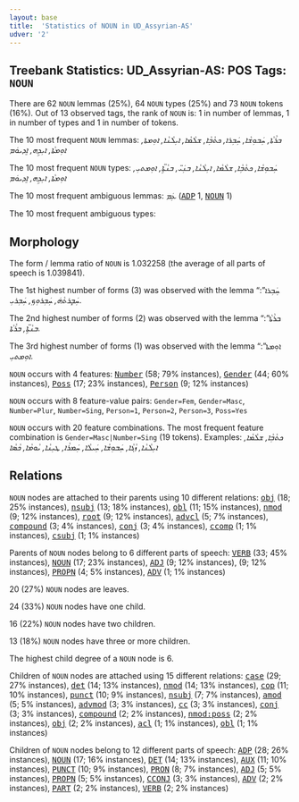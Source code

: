 ```yaml
---
layout: base
title:  'Statistics of NOUN in UD_Assyrian-AS'
udver: '2'
---
```


## Treebank Statistics: UD_Assyrian-AS: POS Tags: `NOUN`

There are 62 `NOUN` lemmas (25%), 64 `NOUN` types (25%) and 73 `NOUN` tokens (16%).
Out of 13 observed tags, the rank of `NOUN` is: 1 in number of lemmas, 1 in number of types and 1 in number of tokens.

The 10 most frequent `NOUN` lemmas: <em>ܒܪܵܬܵܐ, ܚܲܒܘܼܫܵܐ, ܚܲܒܼܪܐ, ܟܬܵܒܼܵܐ, ܫܠܵܡܵܐ, ܐܝܼܠܵܢܵܐ, ܐܘܼܡܬܐ, ܐܘܼܡܬܵܐ, ܐܝܼܕܹܗ, ܐܸܕܝܘܿܡ</em>

The 10 most frequent `NOUN` types:  <em>ܚܲܒܘܼܫܵܐ, ܟܬܵܒܼܵܐ, ܫܠܵܡܵܐ, ܐܝܼܠܵܢܵܐ, ܒܢܲܝ̈, ܒܢܵܬܹ̈ܐ, ܐܘܼܡܬܝܼ, ܐܘܼܡܬܵܐ, ܐܝܼܕܹܗ, ܐܸܕܝܘܿܡ</em>

The 10 most frequent ambiguous lemmas: <em>ܥܲܡ</em> (<tt><a href="aii_as-pos-ADP.html">ADP</a></tt> 1, <tt><a href="aii_as-pos-NOUN.html">NOUN</a></tt> 1)

The 10 most frequent ambiguous types:  



## Morphology

The form / lemma ratio of `NOUN` is 1.032258 (the average of all parts of speech is 1.039841).

The 1st highest number of forms (3) was observed with the lemma “ܚܲܒܼܪܐ”: <em>ܚܲܒ̣ܸܪܬܵܗܿ, ܚܲܒܼܪܘܼܟܼ, ܚܲܒܼܪܝܼ</em>.

The 2nd highest number of forms (2) was observed with the lemma “ܒܪܵܬܵܐ”: <em>ܒܢܵܬܹ̈ܐ, ܒܪܵܬܵܐ</em>.

The 3rd highest number of forms (1) was observed with the lemma “ܐܘܼܡܬܐ”: <em>ܐܘܼܡܬܝܼ</em>.

`NOUN` occurs with 4 features: <tt><a href="aii_as-feat-Number.html">Number</a></tt> (58; 79% instances), <tt><a href="aii_as-feat-Gender.html">Gender</a></tt> (44; 60% instances), <tt><a href="aii_as-feat-Poss.html">Poss</a></tt> (17; 23% instances), <tt><a href="aii_as-feat-Person.html">Person</a></tt> (9; 12% instances)

`NOUN` occurs with 8 feature-value pairs: `Gender=Fem`, `Gender=Masc`, `Number=Plur`, `Number=Sing`, `Person=1`, `Person=2`, `Person=3`, `Poss=Yes`

`NOUN` occurs with 20 feature combinations.
The most frequent feature combination is `Gender=Masc|Number=Sing` (19 tokens).
Examples: <em>ܟܬܵܒܼܵܐ, ܫܠܵܡܵܐ, ܐܝܼܠܵܢܵܐ, ܙܵܓܵܐ, ܚܲܒܘܼܫܵܐ, ܚܲܝܠܵܐ, ܚܲܡܪܵܐ, ܛܝܼܢܵܐ, ܝܵܘܡܵܐ, ܟܵܣܵܐ</em>


## Relations

`NOUN` nodes are attached to their parents using 10 different relations: <tt><a href="aii_as-dep-obj.html">obj</a></tt> (18; 25% instances), <tt><a href="aii_as-dep-nsubj.html">nsubj</a></tt> (13; 18% instances), <tt><a href="aii_as-dep-obl.html">obl</a></tt> (11; 15% instances), <tt><a href="aii_as-dep-nmod.html">nmod</a></tt> (9; 12% instances), <tt><a href="aii_as-dep-root.html">root</a></tt> (9; 12% instances), <tt><a href="aii_as-dep-advcl.html">advcl</a></tt> (5; 7% instances), <tt><a href="aii_as-dep-compound.html">compound</a></tt> (3; 4% instances), <tt><a href="aii_as-dep-conj.html">conj</a></tt> (3; 4% instances), <tt><a href="aii_as-dep-ccomp.html">ccomp</a></tt> (1; 1% instances), <tt><a href="aii_as-dep-csubj.html">csubj</a></tt> (1; 1% instances)

Parents of `NOUN` nodes belong to 6 different parts of speech: <tt><a href="aii_as-pos-VERB.html">VERB</a></tt> (33; 45% instances), <tt><a href="aii_as-pos-NOUN.html">NOUN</a></tt> (17; 23% instances), <tt><a href="aii_as-pos-ADJ.html">ADJ</a></tt> (9; 12% instances),  (9; 12% instances), <tt><a href="aii_as-pos-PROPN.html">PROPN</a></tt> (4; 5% instances), <tt><a href="aii_as-pos-ADV.html">ADV</a></tt> (1; 1% instances)

20 (27%) `NOUN` nodes are leaves.

24 (33%) `NOUN` nodes have one child.

16 (22%) `NOUN` nodes have two children.

13 (18%) `NOUN` nodes have three or more children.

The highest child degree of a `NOUN` node is 6.

Children of `NOUN` nodes are attached using 15 different relations: <tt><a href="aii_as-dep-case.html">case</a></tt> (29; 27% instances), <tt><a href="aii_as-dep-det.html">det</a></tt> (14; 13% instances), <tt><a href="aii_as-dep-nmod.html">nmod</a></tt> (14; 13% instances), <tt><a href="aii_as-dep-cop.html">cop</a></tt> (11; 10% instances), <tt><a href="aii_as-dep-punct.html">punct</a></tt> (10; 9% instances), <tt><a href="aii_as-dep-nsubj.html">nsubj</a></tt> (7; 7% instances), <tt><a href="aii_as-dep-amod.html">amod</a></tt> (5; 5% instances), <tt><a href="aii_as-dep-advmod.html">advmod</a></tt> (3; 3% instances), <tt><a href="aii_as-dep-cc.html">cc</a></tt> (3; 3% instances), <tt><a href="aii_as-dep-conj.html">conj</a></tt> (3; 3% instances), <tt><a href="aii_as-dep-compound.html">compound</a></tt> (2; 2% instances), <tt><a href="aii_as-dep-nmod-poss.html">nmod:poss</a></tt> (2; 2% instances), <tt><a href="aii_as-dep-obj.html">obj</a></tt> (2; 2% instances), <tt><a href="aii_as-dep-acl.html">acl</a></tt> (1; 1% instances), <tt><a href="aii_as-dep-obl.html">obl</a></tt> (1; 1% instances)

Children of `NOUN` nodes belong to 12 different parts of speech: <tt><a href="aii_as-pos-ADP.html">ADP</a></tt> (28; 26% instances), <tt><a href="aii_as-pos-NOUN.html">NOUN</a></tt> (17; 16% instances), <tt><a href="aii_as-pos-DET.html">DET</a></tt> (14; 13% instances), <tt><a href="aii_as-pos-AUX.html">AUX</a></tt> (11; 10% instances), <tt><a href="aii_as-pos-PUNCT.html">PUNCT</a></tt> (10; 9% instances), <tt><a href="aii_as-pos-PRON.html">PRON</a></tt> (8; 7% instances), <tt><a href="aii_as-pos-ADJ.html">ADJ</a></tt> (5; 5% instances), <tt><a href="aii_as-pos-PROPN.html">PROPN</a></tt> (5; 5% instances), <tt><a href="aii_as-pos-CCONJ.html">CCONJ</a></tt> (3; 3% instances), <tt><a href="aii_as-pos-ADV.html">ADV</a></tt> (2; 2% instances), <tt><a href="aii_as-pos-PART.html">PART</a></tt> (2; 2% instances), <tt><a href="aii_as-pos-VERB.html">VERB</a></tt> (2; 2% instances)

